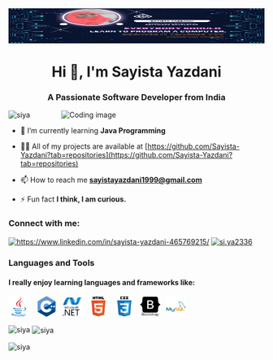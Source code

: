 <img align="center"  width="1250" height="69" src="https://github.com/Sayista-Yazdani/Sayista-Yazdani/blob/main/MY%20GITHUB%20BANNER.jpg ">
<h1 align="center">Hi 👋, I'm Sayista Yazdani</h1>
<h3 align="center">A Passionate Software Developer from India</h3>
<img align="right" alt="Coding image" width="400" src="https://user-images.githubusercontent.com/55389276/140866485-8fb1c876-9a8f-4d6a-98dc-08c4981eaf70.gif">
<p align="left"> <img src="https://komarev.com/ghpvc/?username=siya&label=Profile%20views&color=0e75b6&style=flat" alt="siya" /> </p>

- 🌱 I’m currently learning **Java Programming**

- 👨‍💻 All of my projects are available at [https://github.com/Sayista-Yazdani?tab=repositories](https://github.com/Sayista-Yazdani?tab=repositories)

- 📫 How to reach me **sayistayazdani1999@gmail.com**

- ⚡ Fun fact **I think, I am curious.**

<h3 align="left">Connect with me:</h3>
<p align="left">
<a href="https://linkedin.com/in/https://www.linkedin.com/in/sayista-yazdani-465769215/" target="blank"><img align="center" src="https://raw.githubusercontent.com/rahuldkjain/github-profile-readme-generator/master/src/images/icons/Social/linked-in-alt.svg" alt="https://www.linkedin.com/in/sayista-yazdani-465769215/" height="30" width="40" /></a>
<a href="https://instagram.com/si.ya2336" target="blank"><img align="center" src="https://raw.githubusercontent.com/rahuldkjain/github-profile-readme-generator/master/src/images/icons/Social/instagram.svg" alt="si.ya2336" height="30" width="40" /></a>
</p>

<h3 align="left">Languages and Tools</h3>
<h4 align="left"> I really enjoy learning languages and frameworks like: </h4>
<p align="left">
<a href="https://www.java.com" target="_blank" rel="noreferrer"> <img src="https://raw.githubusercontent.com/devicons/devicon/master/icons/java/java-original.svg" alt="java" width="40" height="40"/></a> &ensp;
<a href="https://www.w3schools.com/cpp/" target="_blank" rel="noreferrer"><img src="https://raw.githubusercontent.com/devicons/devicon/master/icons/cplusplus/cplusplus-original.svg" alt="cplusplus" width="40" height="40"/></a>&ensp;
<a href="https://dotnet.microsoft.com/" target="_blank" rel="noreferrer"> <img src="https://raw.githubusercontent.com/devicons/devicon/master/icons/dot-net/dot-net-original-wordmark.svg" alt="dotnet" width="40" height="40"/></a>&ensp;
<a href="https://www.w3.org/html/" target="_blank" rel="noreferrer"> <img src="https://raw.githubusercontent.com/devicons/devicon/master/icons/html5/html5-original-wordmark.svg" alt="html5" width="40" height="40"/></a>&ensp;
<a href="https://www.w3schools.com/css/" target="_blank" rel="noreferrer"> <img src="https://raw.githubusercontent.com/devicons/devicon/master/icons/css3/css3-original-wordmark.svg" alt="css3" width="40" height="40"/></a>&ensp;
<a href="https://getbootstrap.com" target="_blank" rel="noreferrer"><img src="https://raw.githubusercontent.com/devicons/devicon/master/icons/bootstrap/bootstrap-plain-wordmark.svg" alt="bootstrap" width="40" height="40"/></a>&ensp;
<a href="https://www.mysql.com/" target="_blank" rel="noreferrer"> <img src="https://raw.githubusercontent.com/devicons/devicon/master/icons/mysql/mysql-original-wordmark.svg" alt="mysql" width="40" height="40"/></a></p>

<p><img align="left" src="https://github-readme-stats.vercel.app/api/top-langs?username=siya&show_icons=true&locale=en&layout=compact" alt="siya" /></p>


<p>&nbsp;<img align="center" src="https://github-readme-stats.vercel.app/api?username=siya&show_icons=true&locale=en" alt="siya" /></p>



<p><img align="center" src="https://github-readme-streak-stats.herokuapp.com/?user=siya&" alt="siya" /></p>


